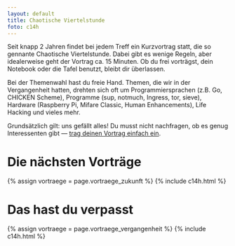 ```yaml
---
layout: default
title: Chaotische Viertelstunde
foto: c14h
---
```


Seit knapp 2 Jahren findet bei jedem Treff ein Kurzvortrag statt, die so
gennante Chaotische Viertelstunde. Dabei gibt es wenige Regeln, aber
idealerweise geht der Vortrag ca. 15 Minuten. Ob du frei vorträgst, dein
Notebook oder die Tafel benutzt, bleibt dir überlassen.

Bei der Themenwahl hast du freie Hand. Themen, die wir in der Vergangenheit
hatten, drehten sich oft um Programmiersprachen (z.B. Go, CHICKEN Scheme),
Programme (sup, notmuch, Ingress, tor, sieve), Hardware (Raspberry Pi, Mifare
Classic, Human Enhancements), Life Hacking und vieles mehr.

Grundsätzlich gilt: uns gefällt alles! Du musst nicht nachfragen, ob es genug
Interessenten gibt — <a href="edit_c14.html">trag deinen Vortrag einfach ein</a>.

# Die nächsten Vorträge

{% assign vortraege = page.vortraege_zukunft %}
{% include c14h.html %}

# Das hast du verpasst

{% assign vortraege = page.vortraege_vergangenheit %}
{% include c14h.html %}
